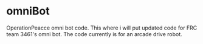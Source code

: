 # omniBot
OperationPeacce omni bot code.
This where i will put updated code for FRC team 3461's omni bot.
The code currently is for an arcade drive robot.
